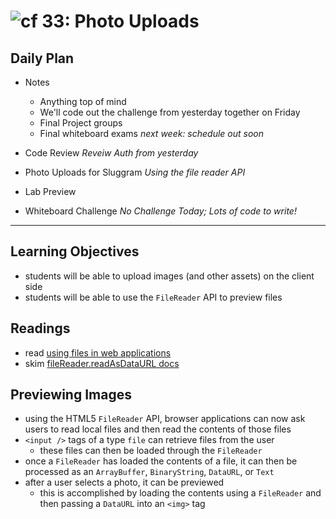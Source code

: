 ![cf](http://i.imgur.com/7v5ASc8.png) 33: Photo Uploads
====

## Daily Plan
* Notes
  - Anything top of mind
  - We'll code out the challenge from yesterday together on Friday
  - Final Project groups
  - Final whiteboard exams _next week: schedule out soon_

* Code Review _Reveiw Auth from yesterday_
* Photo Uploads for Sluggram _Using the file reader API_
* Lab Preview

* Whiteboard Challenge _No Challenge Today; Lots of code to write!_

----

## Learning Objectives
* students will be able to upload images (and other assets) on the client side
* students will be able to use the `FileReader` API to preview files

## Readings
* read [using files in web applications](https://developer.mozilla.org/en-US/docs/Using_files_from_web_applications)
* skim [fileReader.readAsDataURL docs](https://developer.mozilla.org/en-US/docs/Web/API/FileReader/readAsDataURL)

## Previewing Images
* using the HTML5 `FileReader` API, browser applications can now ask users to read local files and then read the contents of those files
* `<input />` tags of a type `file` can retrieve files from the user
  * these files can then be loaded through the `FileReader`
* once a `FileReader` has loaded the contents of a file, it can then be processed as an `ArrayBuffer`, `BinaryString`, `DataURL`, or `Text`
* after a user selects a photo, it can be previewed
  * this is accomplished by loading the contents using a `FileReader` and then passing a `DataURL` into an `<img>` tag

